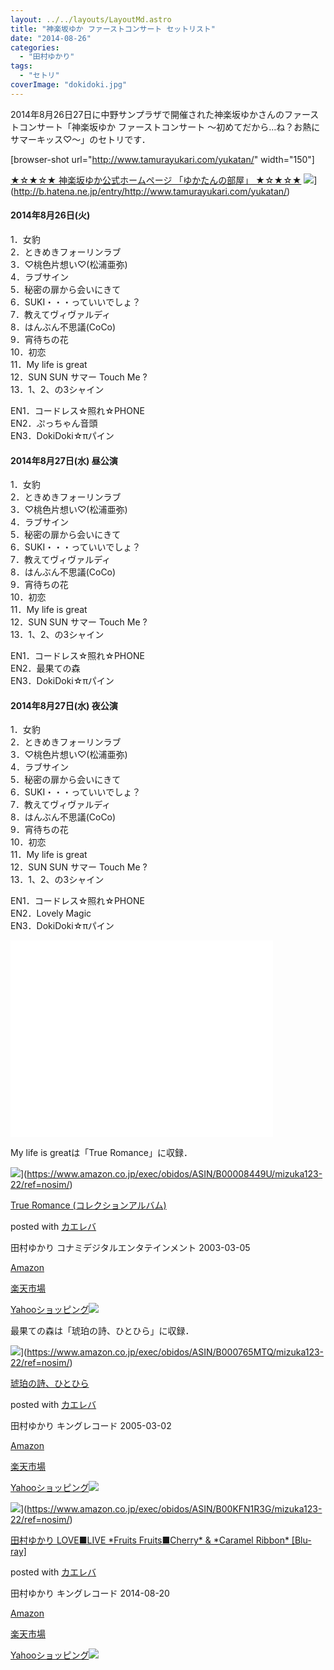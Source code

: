 ```yaml
---
layout: ../../layouts/LayoutMd.astro
title: "神楽坂ゆか ファーストコンサート セットリスト"
date: "2014-08-26"
categories: 
  - "田村ゆかり"
tags: 
  - "セトリ"
coverImage: "dokidoki.jpg"
---
```


2014年8月26日27日に中野サンプラザで開催された神楽坂ゆかさんのファーストコンサート「神楽坂ゆか ファーストコンサート ～初めてだから…ね？お熱にサマーキッス♡～」のセトリです．

\[browser-shot url="http://www.tamurayukari.com/yukatan/" width="150"\]

[★☆★☆★ 神楽坂ゆか公式ホームページ 「ゆかたんの部屋」 ★☆★☆★](http://www.tamurayukari.com/yukatan/) ![](http://b.hatena.ne.jp/entry/image/http://www.tamurayukari.com/yukatan/)](http://b.hatena.ne.jp/entry/http://www.tamurayukari.com/yukatan/)

#### 2014年8月26日(火)

1．女豹  
2．ときめきフォーリンラブ  
3．♡桃色片想い♡(松浦亜弥)  
4．ラブサイン  
5．秘密の扉から会いにきて  
6．SUKI・・・っていいでしょ？  
7．教えてヴィヴァルディ  
8．はんぶん不思議(CoCo)  
9．宵待ちの花  
10．初恋  
11．My life is great  
12．SUN SUN サマー Touch Me ?  
13．1、2、の3シャイン

EN1．コードレス☆照れ☆PHONE  
EN2．ぷっちゃん音頭  
EN3．DokiDoki☆πパイン

#### 2014年8月27日(水) 昼公演

1．女豹  
2．ときめきフォーリンラブ  
3．♡桃色片想い♡(松浦亜弥)  
4．ラブサイン  
5．秘密の扉から会いにきて  
6．SUKI・・・っていいでしょ？  
7．教えてヴィヴァルディ  
8．はんぶん不思議(CoCo)  
9．宵待ちの花  
10．初恋  
11．My life is great  
12．SUN SUN サマー Touch Me ?  
13．1、2、の3シャイン

EN1．コードレス☆照れ☆PHONE  
EN2．最果ての森  
EN3．DokiDoki☆πパイン

#### 2014年8月27日(水) 夜公演

1．女豹  
2．ときめきフォーリンラブ  
3．♡桃色片想い♡(松浦亜弥)  
4．ラブサイン  
5．秘密の扉から会いにきて  
6．SUKI・・・っていいでしょ？  
7．教えてヴィヴァルディ  
8．はんぶん不思議(CoCo)  
9．宵待ちの花  
10．初恋  
11．My life is great  
12．SUN SUN サマー Touch Me ?  
13．1、2、の3シャイン

EN1．コードレス☆照れ☆PHONE  
EN2．Lovely Magic  
EN3．DokiDoki☆πパイン

<iframe src="//www.youtube.com/embed/BDRqxU6CeVE" width="420" height="315" frameborder="0"></iframe>

My life is greatは「True Romance」に収録．

![](/archive/images/319NR9RPTCL._SL160_.jpg)](https://www.amazon.co.jp/exec/obidos/ASIN/B00008449U/mizuka123-22/ref=nosim/)

[True Romance (コレクションアルバム)](https://www.amazon.co.jp/exec/obidos/ASIN/B00008449U/mizuka123-22/ref=nosim/)

posted with [カエレバ](http://kaereba.com)

田村ゆかり コナミデジタルエンタテインメント 2003-03-05

[Amazon](http://www.amazon.co.jp/gp/search?keywords=True%20Romance%20%28%83R%83%8C%83N%83V%83%87%83%93%83A%83%8B%83o%83%80%29&__mk_ja_JP=%83J%83%5E%83J%83i&tag=mizuka123-22 "アマゾン")

[楽天市場](http://hb.afl.rakuten.co.jp/hgc/032b53ee.4b34c5ee.0f4a541e.f440145e/?pc=http%3A%2F%2Fsearch.rakuten.co.jp%2Fsearch%2Fmall%2FTrue%2520Romance%2520%2528%25E3%2582%25B3%25E3%2583%25AC%25E3%2582%25AF%25E3%2582%25B7%25E3%2583%25A7%25E3%2583%25B3%25E3%2582%25A2%25E3%2583%25AB%25E3%2583%2590%25E3%2583%25A0%2529%2F-%2Ff.1-p.1-s.1-sf.0-st.A-v.2%3Fx%3D0%26scid%3Daf_ich_link_urltxt%26m%3Dhttp%3A%2F%2Fm.rakuten.co.jp%2F "楽天市場")

[Yahooショッピング![](//ad.jp.ap.valuecommerce.com/servlet/gifbanner?sid=3066752&pid=881990642)](//ck.jp.ap.valuecommerce.com/servlet/referral?sid=3066752&pid=881990642&vc_url=http%3A%2F%2Fshopping.search.yahoo.co.jp%2Fsearch%3FuIv%3Don%26ei%3DUTF-8%26tab_ex%3Dcommerce%26slider%3D0%26va%3DTrue%2520Romance%2520%2528%25E3%2582%25B3%25E3%2583%25AC%25E3%2582%25AF%25E3%2582%25B7%25E3%2583%25A7%25E3%2583%25B3%25E3%2582%25A2%25E3%2583%25AB%25E3%2583%2590%25E3%2583%25A0%2529 "Yahooショッピング")

最果ての森は「琥珀の詩、ひとひら」に収録．

![](/archive/images/31CKATX7X8L._SL160_.jpg)](https://www.amazon.co.jp/exec/obidos/ASIN/B000765MTQ/mizuka123-22/ref=nosim/)

[琥珀の詩、ひとひら](https://www.amazon.co.jp/exec/obidos/ASIN/B000765MTQ/mizuka123-22/ref=nosim/)

posted with [カエレバ](http://kaereba.com)

田村ゆかり キングレコード 2005-03-02

[Amazon](http://www.amazon.co.jp/gp/search?keywords=%E0%E6%E0%DF%82%CC%8E%8D%81A%82%D0%82%C6%82%D0%82%E7&__mk_ja_JP=%83J%83%5E%83J%83i&tag=mizuka123-22 "アマゾン")

[楽天市場](http://hb.afl.rakuten.co.jp/hgc/032b53ee.4b34c5ee.0f4a541e.f440145e/?pc=http%3A%2F%2Fsearch.rakuten.co.jp%2Fsearch%2Fmall%2F%25E7%2590%25A5%25E7%258F%2580%25E3%2581%25AE%25E8%25A9%25A9%25E3%2580%2581%25E3%2581%25B2%25E3%2581%25A8%25E3%2581%25B2%25E3%2582%2589%2F-%2Ff.1-p.1-s.1-sf.0-st.A-v.2%3Fx%3D0%26scid%3Daf_ich_link_urltxt%26m%3Dhttp%3A%2F%2Fm.rakuten.co.jp%2F "楽天市場")

[Yahooショッピング![](//ad.jp.ap.valuecommerce.com/servlet/gifbanner?sid=3066752&pid=881990642)](//ck.jp.ap.valuecommerce.com/servlet/referral?sid=3066752&pid=881990642&vc_url=http%3A%2F%2Fshopping.search.yahoo.co.jp%2Fsearch%3FuIv%3Don%26ei%3DUTF-8%26tab_ex%3Dcommerce%26slider%3D0%26va%3D%25E7%2590%25A5%25E7%258F%2580%25E3%2581%25AE%25E8%25A9%25A9%25E3%2580%2581%25E3%2581%25B2%25E3%2581%25A8%25E3%2581%25B2%25E3%2582%2589 "Yahooショッピング")

![](/archive/images/61cJgPeMluL._SL160_.jpg)](https://www.amazon.co.jp/exec/obidos/ASIN/B00KFN1R3G/mizuka123-22/ref=nosim/)

[田村ゆかり LOVE■LIVE \*Fruits Fruits■Cherry\* & \*Caramel Ribbon\* \[Blu-ray\]](https://www.amazon.co.jp/exec/obidos/ASIN/B00KFN1R3G/mizuka123-22/ref=nosim/)

posted with [カエレバ](http://kaereba.com)

田村ゆかり キングレコード 2014-08-20

[Amazon](http://www.amazon.co.jp/gp/search?keywords=%93c%91%BA%82%E4%82%A9%82%E8%20LOVE%81%A1LIVE%20%2AFruits%20Fruits%81%A1Cherry%2A%20&__mk_ja_JP=%83J%83%5E%83J%83i&tag=mizuka123-22 "アマゾン")

[楽天市場](http://hb.afl.rakuten.co.jp/hgc/032b53ee.4b34c5ee.0f4a541e.f440145e/?pc=http%3A%2F%2Fsearch.rakuten.co.jp%2Fsearch%2Fmall%2F%25E7%2594%25B0%25E6%259D%2591%25E3%2582%2586%25E3%2581%258B%25E3%2582%258A%2520LOVE%25E2%2596%25A0LIVE%2520%252AFruits%2520Fruits%25E2%2596%25A0Cherry%252A%2520%2F-%2Ff.1-p.1-s.1-sf.0-st.A-v.2%3Fx%3D0%26scid%3Daf_ich_link_urltxt%26m%3Dhttp%3A%2F%2Fm.rakuten.co.jp%2F "楽天市場")

[Yahooショッピング![](//ad.jp.ap.valuecommerce.com/servlet/gifbanner?sid=3066752&pid=881990642)](//ck.jp.ap.valuecommerce.com/servlet/referral?sid=3066752&pid=881990642&vc_url=http%3A%2F%2Fshopping.search.yahoo.co.jp%2Fsearch%3FuIv%3Don%26ei%3DUTF-8%26tab_ex%3Dcommerce%26slider%3D0%26va%3D%25E7%2594%25B0%25E6%259D%2591%25E3%2582%2586%25E3%2581%258B%25E3%2582%258A%2520LOVE%25E2%2596%25A0LIVE%2520%252AFruits%2520Fruits%25E2%2596%25A0Cherry%252A%2520 "Yahooショッピング")
